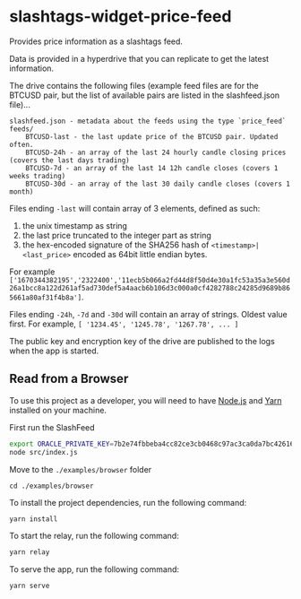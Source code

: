 # slashtags-widget-price-feed

Provides price information as a slashtags feed.

Data is provided in a hyperdrive that you can replicate to get the latest information.

The drive contains the following files (example feed files are for the BTCUSD pair, but the list of available pairs are listed in the slashfeed.json file)...

```
slashfeed.json - metadata about the feeds using the type `price_feed`
feeds/
    BTCUSD-last - the last update price of the BTCUSD pair. Updated often.
    BTCUSD-24h - an array of the last 24 hourly candle closing prices (covers the last days trading)
    BTCUSD-7d - an array of the last 14 12h candle closes (covers 1 weeks trading)
    BTCUSD-30d - an array of the last 30 daily candle closes (covers 1 month)
```

Files ending `-last` will contain array of 3 elements, defined as such: 

1. the unix timestamp as string
2. the last price truncated to the integer part as string  
3. the hex-encoded signature of the SHA256 hash of `<timestamp>|<last_price>` encoded as 64bit little endian bytes. 

For example `['1670344382195','2322400','11ecb5b066a2fd44d8f50d4e30a1fc53a35a3e560d26a1bcc8a122d261af5ad730def5a4aacb6b106d3c000a0cf4282788c24285d9689b865661a80af31f4b8a']`.

Files ending `-24h`, `-7d` and `-30d` will contain an array of strings. Oldest value first. 
For example, `[ '1234.45', '1245.78', '1267.78', ... ]`

The public key and encryption key of the drive are published to the logs when the app is started.

## Read from a Browser

To use this project as a developer, you will need to have [Node.js](https://nodejs.org) and [Yarn](https://yarnpkg.com) installed on your machine.

First run the SlashFeed

```sh
export ORACLE_PRIVATE_KEY=7b2e74fbbeba4cc82ce3cb0468c97ac3ca0da7bc426169e1ae93109ef37fc7c2
node src/index.js
```

Move to the `./examples/browser` folder

````
cd ./examples/browser
````

To install the project dependencies, run the following command:

```sh
yarn install
```

To start the relay, run the following command:

```sh
yarn relay
```

To serve the app, run the following command:

```sh
yarn serve
```